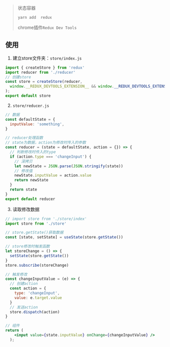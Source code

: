 <!-- 
title: 11-Redux
sort: 
--> 

> 状态容器
>
> `yarn add  redux`
>
> chrome插件`Redux Dev Tools`

## 使用

1. 建立store文件夹：`store/index.js`

```jsx
import { createStore } from 'redux'
import reducer from './reducer'
// 创建store
const store = createStore(reducer,
  window.__REDUX_DEVTOOLS_EXTENSION__ && window.__REDUX_DEVTOOLS_EXTENSION__()
);
export default store
```

2. `store/reducer.js`

```jsx
// 数据
const defaultState = {
  inputValue: 'something',
}

// reducer处理函数
// state为数据，action为修改时传入的参数
const reducer = (state = defaultState, action = {}) => {
  // 判断修改时传入的type
  if (action.type === 'changeInput') {
    // 深拷贝
    let newState = JSON.parse(JSON.stringify(state))
    // 修改值
    newState.inputValue = action.value
    return newState
  }
  return state
}
export default reducer
```

3. 读取修改数据

```jsx
// import store from './store/index'
import store from './store'

// store.getState()获取数据
const [state, setState] = useState(store.getState())

// store修改时触发函数
let storeChange = () => {
  setState(store.getState())
}
store.subscribe(storeChange)

// 触发修改
const changeInputValue = (e) => {
  // 创建action
  const action = {
    type: 'changeInput',
    value: e.target.value
  }
  // 发送action
  store.dispatch(action)
}

// 组件
return (
    <input value={state.inputValue} onChange={changeInputValue} />
  );
```

